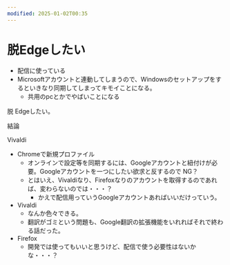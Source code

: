 ```yaml
---
modified: 2025-01-02T00:35
---
```

# 脱Edgeしたい

- 配信に使っている
- Microsoftアカウントと連動してしまうので、Windowsのセットアップをするといきなり同期してしまってキモイことになる。
    - 共用のpcとかでやばいことになる

脱 Edgeしたい。

結論

Vivaldi

- Chromeで新規プロファイル
    - オンラインで設定等を同期するには、Googleアカウントと紐付けが必要。Googleアカウントを一つにしたい欲求と反するので NG？
    - とはいえ、Vivaldiなり、Firefoxなりのアカウントを取得するのであれば、変わらないのでは・・・？
        - かえで配信用っていうGoogleアカウントあればいいだけっていう。
- Vivaldi
    - なんか色々できる。
    - 翻訳がゴミという問題も、Google翻訳の拡張機能をいれればそれで終わる話だった。
- Firefox
    - 開発では使ってもいいと思うけど、配信で使う必要性はないかな・・・？